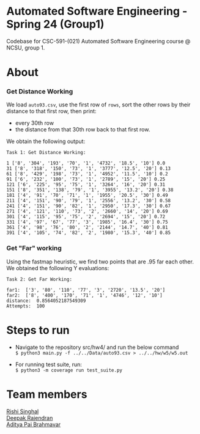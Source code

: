 # Automated Software Engineering - Spring 24 (Group1)
Codebase for CSC-591-(021) Automated Software Engineering course @ NCSU, group 1.

# About
### Get Distance Working

We load `auto93.csv`, use the first row of `rows`, sort
the other rows by their distance to that first row, then print:

- every 30th row
- the distance from that 30th row back to that first row.

We obtain the following output:

``` 
Task 1: Get Distance Working:

1 ['8', '304', '193', '70', '1', '4732', '18.5', '10'] 0.0
31 ['8', '318', '150', '73', '1', '3777', '12.5', '20'] 0.13
61 ['8', '429', '198', '73', '1', '4952', '11.5', '10'] 0.2
91 ['6', '232', '100', '73', '1', '2789', '15', '20'] 0.25
121 ['6', '225', '95', '75', '1', '3264', '16', '20'] 0.31
151 ['8', '351', '138', '79', '1', '3955', '13.2', '20'] 0.38
181 ['4', '91', '70', '71', '1', '1955', '20.5', '30'] 0.49
211 ['4', '151', '90', '79', '1', '2556', '13.2', '30'] 0.58
241 ['4', '151', '90', '82', '1', '2950', '17.3', '30'] 0.67
271 ['4', '121', '110', '73', '2', '2660', '14', '20'] 0.69
301 ['4', '115', '95', '75', '2', '2694', '15', '20'] 0.72
331 ['4', '97', '67', '77', '3', '1985', '16.4', '30'] 0.75
361 ['4', '98', '76', '80', '2', '2144', '14.7', '40'] 0.81
391 ['4', '105', '74', '82', '2', '1980', '15.3', '40'] 0.85

```

### Get "Far" working

Using the fastmap heuristic, we find two points that are .95 far each other. We obtained the following Y evaluations:


```
Task 2: Get Far Working: 

far1:  ['3', '80', '110', '77', '3', '2720', '13.5', '20']
far2:  ['8', '400', '170', '71', '1', '4746', '12', '10']
distance:  0.8564052187549309
Attempts:  100
```

# Steps to run
* Navigate to the repository src/hw4/ and run the below command <br/>
  `$ python3 main.py -f ../../Data/auto93.csv > ../../hw/w5/w5.out`
  
* For running test suite, run:<br/>
  `$ python3 -m coverage run test_suite.py`

# Team members
[Rishi Singhal](https://www.linkedin.com/in/rishi-singhal1101/)<br/>
[Deepak Rajendran](https://www.linkedin.com/in/deepr41)<br/>
[Aditya Pai Brahmavar](https://www.linkedin.com/in/adityapai16/)<br/>
